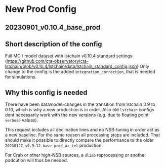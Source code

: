 # New Prod Config

## 20230901_v0.10.4_base_prod

## Short description of the config

Full MC / model dataset with lstchain v0.10.4 standard settings (https://github.com/cta-observatory/cta-lstchain/blob/v0.10.4/lstchain/data/lstchain_standard_config.json)
Only change to the config is the added `integration_correction`, that is needed for
simulations.

## Why this config is needed

There have been datamodel-changes in the transition from lstchain 0.9 to 0.10, which is why a new production is in order.
Also old `lstchain` configs dont necessarily work with the new versions (e.g. due to floating point `verbose` values).

This request includes all declination lines and no NSB-tuning in order act as a new baseline.
For the same reason all processing steps are included.
That should make it possible to directly compare the performance to the older `20230127_v0.9.12_base_prod_az_tel` production.

For Crab or other high-NSB sources, a `dl1ab` reprocessing or another podcution will thus be needed.
